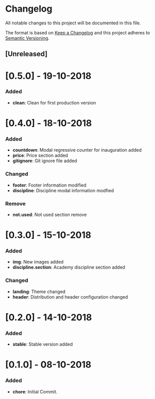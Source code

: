 # Changelog
All notable changes to this project will be documented in this file.

The format is based on [Keep a Changelog](http://keepachangelog.com/en/1.0.0/)
and this project adheres to [Semantic Versioning](http://semver.org/spec/v2.0.0.html).

## [Unreleased]

# [0.5.0] - 19-10-2018

### Added

* **clean**: Clean for first production version

# [0.4.0] - 18-10-2018

### Added

* **countdown**: Modal regressive counter for inauguration added
* **price**: Price section added
* **gitignore**: Git ignore file added

### Changed

* **footer**: Footer information modified
* **discipline**: Discipline modal information modfied

### Remove

* **not.used**: Not used section remove

# [0.3.0] - 15-10-2018

### Added

* **img**: New images added
* **discipline.section**: Academy discipline section added

### Changed

* **landing**: Theme changed
* **header**: Distribution and header configuration changed

# [0.2.0] - 14-10-2018

### Added

* **stable**: Stable version added

# [0.1.0] - 08-10-2018

### Added

* **chore**: Initial Commit.